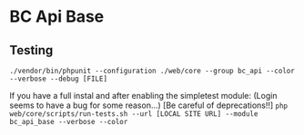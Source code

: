 # BC Api Base

## Testing

`./vendor/bin/phpunit --configuration ./web/core --group bc_api --color --verbose --debug [FILE]`

If you have a full instal and after enabling the simpletest module: (Login seems to have a bug for some reason...) [Be careful of deprecations!!]
`php web/core/scripts/run-tests.sh --url [LOCAL SITE URL] --module bc_api_base --verbose --color`
